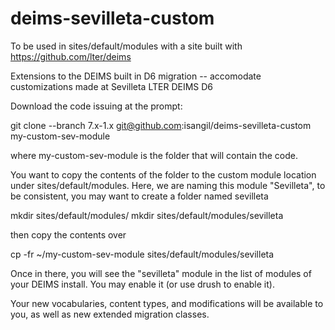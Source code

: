deims-sevilleta-custom
======================

To be used in sites/default/modules with a site built with https://github.com/lter/deims

Extensions to the DEIMS built in D6 migration -- accomodate customizations made at
Sevilleta LTER DEIMS D6

Download the code issuing at the prompt:

git clone --branch 7.x-1.x git@github.com:isangil/deims-sevilleta-custom my-custom-sev-module

where my-custom-sev-module is the folder that will contain the code.

You want to copy the contents of the folder to the custom module location
under sites/default/modules.  Here, we are naming this module "Sevilleta",
to be consistent, you may want to create a folder named sevilleta

mkdir sites/default/modules/
mkdir sites/default/modules/sevilleta

then copy the contents over

cp -fr ~/my-custom-sev-module sites/default/modules/sevilleta

Once in there, you will see the "sevilleta" module in the list of modules of
your DEIMS install. You may enable it (or use drush to enable it).

Your new vocabularies, content types, and modifications will be available
to you, as well as new extended migration classes.
